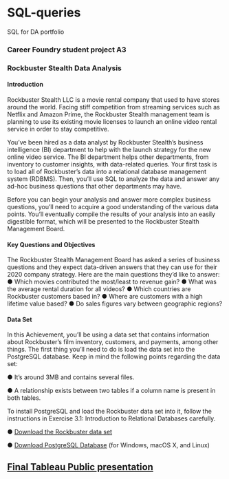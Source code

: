 # SQL-queries
SQL for DA portfolio
### Career Foundry student project A3
### Rockbuster Stealth Data Analysis
#### Introduction
Rockbuster Stealth LLC is a movie rental company that used to have stores around the
world. Facing stiff competition from streaming services such as Netflix and Amazon Prime,
the Rockbuster Stealth management team is planning to use its existing movie licenses to
launch an online video rental service in order to stay competitive.

You’ve been hired as a data analyst by Rockbuster Stealth’s business intelligence (BI)
department to help with the launch strategy for the new online video service. The BI
department helps other departments, from inventory to customer insights, with data-related
queries. Your first task is to load all of Rockbuster’s data into a relational database
management system (RDBMS). Then, you’ll use SQL to analyze the data and answer any
ad-hoc business questions that other departments may have.

Before you can begin your analysis and answer more complex business questions, you’ll
need to acquire a good understanding of the various data points. You’ll eventually compile
the results of your analysis into an easily digestible format, which will be presented to the
Rockbuster Stealth Management Board.

#### Key Questions and Objectives
The Rockbuster Stealth Management Board has asked a series of business questions and
they expect data-driven answers that they can use for their 2020 company strategy. Here are
the main questions they’d like to answer:
● Which movies contributed the most/least to revenue gain?
● What was the average rental duration for all videos?
● Which countries are Rockbuster customers based in?
● Where are customers with a high lifetime value based?
● Do sales figures vary between geographic regions?

#### Data Set
In this Achievement, you’ll be using a data set that contains information about Rockbuster’s
film inventory, customers, and payments, among other things. The first thing you’ll need to
do is load the data set into the PostgreSQL database. Keep in mind the following points
regarding the data set:

● It’s around 3MB and contains several files.

● A relationship exists between two tables if a column name is present in both tables.

To install PostgreSQL and load the Rockbuster data set into it, follow the instructions in
Exercise 3.1: Introduction to Relational Databases carefully.

● [Download the Rockbuster data set](http://www.postgresqltutorial.com/wp-content/uploads/2019/05/dvdrental.zip)

● [Download PostgreSQL Database](https://www.enterprisedb.com/downloads/postgres-postgresql-downloads) (for Windows, macOS X, and Linux)

## [Final Tableau Public presentation](https://public.tableau.com/app/profile/jay.haygood/viz/Task3_10-PresentingSQLResults_16388986867890/RockbusterVideo)

